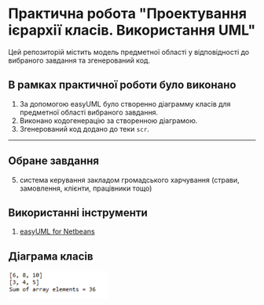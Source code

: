 # Практична робота "Проектування ієрархії класів. Використання UML"

Цей репозиторій містить модель предметної області у відповідності до вибраного завдання та згенерований код.

## В рамках практичної роботи було виконано
1. За допомогою easyUML було створенно діаграмму класів для предметної області вибраного завдання.
2. Виконано кодогенерацію за створенною діаграмою.
3. Згенерований код додано до теки ````scr````.

----

## Обране завдання
5. система керування закладом громадського харчування (страви, замовлення, клієнти, працівники тощо)

## Використанні інструменти
1. [easyUML for Netbeans](http://plugins.netbeans.org/plugin/55435/easyuml)

## Діаграма класів
<img src="https://github.com/ppc-ntu-khpi/masivi-34-idjis/blob/master/massiv.PNG" width="40%"/>
